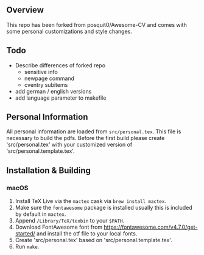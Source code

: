 ## Overview
This repo has been forked from posquit0/Awesome-CV and comes with some personal customizations and style changes. 

## Todo
- Describe differences of forked repo
  - sensitive info
  - newpage command
  - cventry subitems
- add german / english versions
- add language parameter to makefile

## Personal Information
All personal information are loaded from `src/personal.tex`. This file is necessary to build the pdfs. Before the first build please create 'src/personal.tex' with your customized version of 'src/personal.template.tex'.

## Installation & Building

### macOS
1. Install TeX Live via the `mactex` cask via `brew install mactex`.
2. Make sure the `fontawesome` package is installed usually this is included by default in `mactex`.
3. Append `/Library/TeX/texbin` to your `$PATH`.
4. Download FontAwesome font from https://fontawesome.com/v4.7.0/get-started/ and install the otf file to your local fonts.
5. Create 'src/personal.tex' based on 'src/personal.template.tex'.
6. Run `make`.
